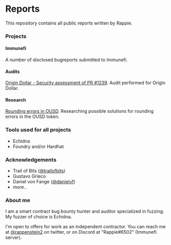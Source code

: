 # Reports
This repository contains all public reports written by Rappie.

### Projects
#### Immunefi
A number of disclosed bugreports submitted to Immunefi.

#### Audits
[Origin Dollar - Security assessment of PR #1239](https://github.com/rappie/reports/blob/main/audits/Origin%20Dollar%20-%20Security%20assessment%20of%20PR%20%231239.md). Audit performed for Origin Dollar.

#### Research
[Rounding errors in OUSD](https://github.com/rappie/reports/blob/main/research/Rounding%20errors%20in%20OUSD.md). Researching possible solutions for rounding errors in the OUSD token.

### Tools used for all projects
- Echidna
- Foundry and/or Hardhat

### Acknowledgements
- Trail of Bits ([@trailofbits](https://twitter.com/trailofbits))
- Gustavo Grieco
- Daniel von Fange ([@danielvf](https://twitter.com/danielvf))
- more..

### About me
I am a smart contract bug bounty hunter and auditor specialized in fuzzing. My fuzzer of choice is Echidna.

I'm open to offers for work as an independent contractor. You can reach me at [@rappenstein2](https://twitter.com/rappenstein2) on twitter, or on Discord at "Rappie#6502" (Immunefi server).
